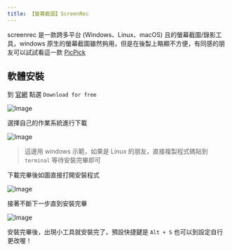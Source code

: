 ```yaml
---
title: 【螢幕截圖】ScreenRec
---
```


screenrec 是一款跨多平台 (Windows、Linux、macOS) 且的螢幕截圖/錄影工具，windows 原生的螢幕截圖雖然夠用，但是在後製上略顯不方便，有同感的朋友可以試試看這一款 [PicPick](https://picpick.app/zh-tw/)

## 軟體安裝

到 [官網](https://screenrec.com/) 點選 `Download for free`

![Image](https://i.imgur.com/gawUS6t.png)

選擇自己的作業系統進行下載

![Image](https://i.imgur.com/CUhOvUp.png)

> 這邊用 windows 示範，如果是 Linux 的朋友，直接複製程式碼貼到 `terminal` 等待安裝完畢即可

下載完畢後如圖直接打開安裝程式

![Image](https://i.imgur.com/YE6MmDa.png)

接著不斷下一步直到安裝完畢

![Image](https://i.imgur.com/ejDrguA.png)

安裝完畢後，出現小工具就安裝完了，預設快捷鍵是 `Alt + S` 也可以到設定自行更改喔！